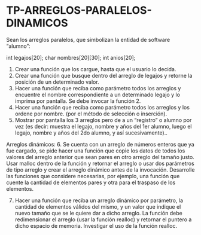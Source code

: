 # TP-ARREGLOS-PARALELOS-DINAMICOS
Sean los arreglos paralelos, que simbolizan la entidad de software “alumno”:

int legajos[20];
char nombres[20][30];
int anios[20];

1.	Crear una función que los cargue, hasta que el usuario lo decida. 
2.	Crear una función que busque dentro del arreglo de legajos y retorne la posición de un determinado valor. 
3.	Hacer una función que reciba como parámetro todos los arreglos y encuentre el nombre correspondiente a un determinado legajo y lo imprima por pantalla. Se debe invocar la función 2.
4.	Hacer una función que reciba como parámetro todos los arreglos y los ordene por nombre. (por el método de selección o inserción).
5.	Mostrar por pantalla los 3 arreglos pero de a un “registro” o alumno por vez (es decir: muestra el legajo, nombre y años del 1er alumno, luego el legajo, nombre y años del 2do alumno, y así sucesivamente).. 

Arreglos dinámicos:
6.	Se cuenta con un arreglo de números enteros que ya fue cargado, se pide hacer una función que copie los datos de todos los valores del arreglo anterior que sean pares en otro arreglo del tamaño justo. Usar malloc dentro de la función y retornar el arreglo o usar dos parámetros de tipo arreglo y crear el arreglo dinámico antes de la invocación. Desarrolle las funciones que considere necesarias, por ejemplo, una función que cuente la cantidad de elementos pares y otra para el traspaso de los elementos.

7.	Hacer una función que reciba un arreglo dinámico por parámetro, la cantidad de elementos válidos del mismo, y un valor que indique el nuevo tamaño que se le quiere dar a dicho arreglo. La función debe redimensionar el arreglo (usar la función realloc) y retornar el puntero a dicho espacio de memoria. Investigar el uso de la función realloc.
